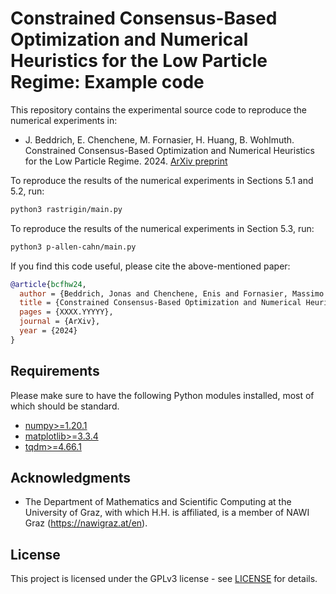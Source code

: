 # Constrained Consensus-Based Optimization and Numerical Heuristics for the Low Particle Regime: Example code

This repository contains the experimental source code to reproduce the numerical experiments in:

* J. Beddrich, E. Chenchene, M. Fornasier, H. Huang, B. Wohlmuth. Constrained Consensus-Based Optimization and Numerical Heuristics for the Low Particle Regime. 2024. [ArXiv preprint](https://arxiv.org/abs/XXXX.YYYYY)

To reproduce the results of the numerical experiments in Sections 5.1 and 5.2, run:
```bash
python3 rastrigin/main.py
```

To reproduce the results of the numerical experiments in Section 5.3, run:
```bash
python3 p-allen-cahn/main.py
```

If you find this code useful, please cite the above-mentioned paper:
```BibTeX
@article{bcfhw24,
  author = {Beddrich, Jonas and Chenchene, Enis and Fornasier, Massimo and Huang, Hui and Wohlmuth, Barbara},
  title = {Constrained Consensus-Based Optimization and Numerical Heuristics for the Low Particle Regime},
  pages = {XXXX.YYYYY},
  journal = {ArXiv},
  year = {2024}
}
```

## Requirements

Please make sure to have the following Python modules installed, most of which should be standard.

* [numpy>=1.20.1](https://pypi.org/project/numpy/)
* [matplotlib>=3.3.4](https://pypi.org/project/matplotlib/)
* [tqdm>=4.66.1](https://pypi.org/project/tqdm/)

## Acknowledgments  


* The Department of Mathematics and Scientific Computing at the University of Graz, with which H.H. is affiliated, is a member of NAWI Graz (https://nawigraz.at/en).   
## License  
This project is licensed under the GPLv3 license - see [LICENSE](LICENSE) for details.
